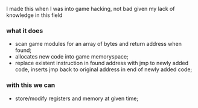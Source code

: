 I made this when I was into game hacking, not bad given my lack of knowledge in this field

### what it does
- scan game modules for an array of bytes and return address when found;
- allocates new code into game memoryspace;
- replace existent instruction in found address with jmp to newly added code, inserts jmp back to original address in end of newly added code;

### with this we can
- store/modify registers and memory at given time;


